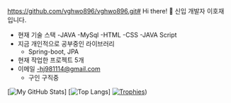 https://github.com/vghwo896/vghwo896.git# Hi there! 👋
신입 개발자 이호재 입니다.

- 현재 기술 스택
    -JAVA
    -MySql
    -HTML
    -CSS
    -JAVA Script
- 지금 개인적으로 공부중인 라이브러리
    - Spring-boot, JPA
- 현재 작업한 프로젝트 5개
- 이메일
    -hj981114@gmail.com
  - 구인 구직중 

[![My GitHub Stats](https://github-readme-stats.vercel.app/api?username=vghwo896&show_icons=true)]
[![Top Langs](https://github-readme-stats.vercel.app/api/top-langs/?username=vghwo896&layout=compact)]
[![Trophies](https://github-profile-trophy.vercel.app/?username=vghwo896)](https://github.com/ryo-ma/github-profile-trophy))
